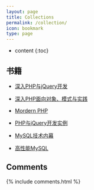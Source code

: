 ```yaml
---
layout: page
title: Collections
permalink: /collection/
icon: bookmark
type: page
---
```


* content
{:toc}

## 书籍

* [深入PHP与jQuery开发](https://book.douban.com/subject/6801681/)

* [深入PHP面向对象、模式与实践](https://book.douban.com/subject/6559267/)

* [Mordern PHP](http://www.colorzilla.com/gradient-editor/)

* [PHP与jQuery开发实例](https://book.douban.com/subject/6859692/)

* [MySQL技术内幕](https://book.douban.com/subject/6524185/)

* [高性能MySQL](https://book.douban.com/subject/23008813/)

## Comments

{% include comments.html %}
